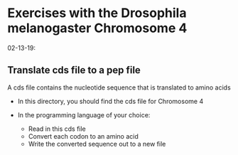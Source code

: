 # Exercises with the Drosophila melanogaster Chromosome 4
02-13-19:

## Translate cds file to a pep file
A cds file contains the nucleotide sequence that is translated to amino acids
- In this directory, you should find the cds file for Chromosome 4

- In the programming language of your choice:
  - Read in this cds file
  - Convert each codon to an amino acid
  - Write the converted sequence out to a new file
